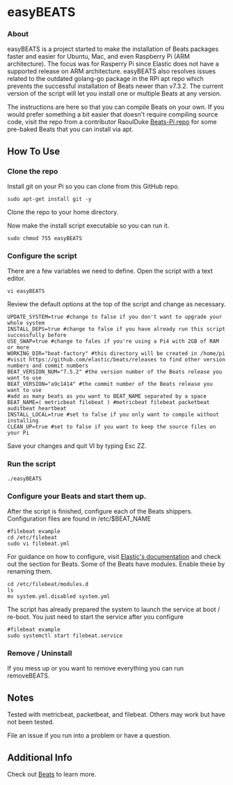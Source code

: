 # easyBEATS


### About

easyBEATS is a project started to make the installation of Beats packages faster and easier for Ubuntu, Mac, and even Raspberry Pi (ARM architecture). The focus was for Rasperry Pi since Elastic does not have a supported release on ARM architecture.  easyBEATS also resolves issues related to the outdated golang-go package in the RPi apt repo which prevents the successful installation of Beats newer than v7.3.2.  The current version of the script will let you install one or multiple Beats at any version.

The instructions are here so that you can compile Beats on your own.  If you would prefer something a bit easier that doesn't require compiling source code, visit the repo from a contributor RaoulDuke [Beats-Pi repo](https://github.com/RaoulDuke-Esq/Beats-Pi) for some pre-baked Beats that you can install via apt.

## How To Use

### Clone the repo

Install git on your Pi so you can clone from this GitHub repo.

```
sudo apt-get install git -y
```

Clone the repo to your home directory.


Now make the install script executable so you can run it.

```
sudo chmod 755 easyBEATS
```

### Configure the script
There are a few variables we need to define.  Open the script with a text editor.

```
vi easyBEATS
```

Review the default options at the top of the script and change as necessary.

```
UPDATE_SYSTEM=true #change to false if you don't want to upgrade your whole system
INSTALL_DEPS=true #change to false if you have already run this script successfully before
USE_SWAP=true #change to fales if you're using a Pi4 with 2GB of RAM or more
WORKING_DIR="beat-factory" #this directory will be created in /home/pi
#visit https://github.com/elastic/beats/releases to find other version numbers and commit numbers
BEAT_VERSION_NUM="7.5.2" #the version number of the Beats release you want to use
BEAT_VERSION="a9c1414" #the commit number of the Beats release you want to use
#add as many beats as you want to BEAT_NAME separated by a space
BEAT_NAME=( metricbeat filebeat ) #metricbeat filebeat packetbeat auditbeat heartbeat
INSTALL_LOCAL=true #set to false if you only want to compile without installing
CLEAN_UP=true #set to false if you want to keep the source files on your Pi
```

Save your changes and quit VI by typing Esc ZZ.

### Run the script

```
./easyBEATS
```

### Configure your Beats and start them up.

After the script is finished, configure each of the Beats shippers.  Configuration files are found in /etc/$BEAT_NAME

```
#filebeat example
cd /etc/filebeat
sudo vi filebeat.yml
```

For guidance on how to configure, visit [Elastic's documentation](https://www.elastic.co/guide/) and check out the section for Beats.  Some of the Beats have modules.  Enable these by renaming them.

```
cd /etc/filebeat/modules.d
ls
mv system.yml.disabled system.yml
```

The script has already prepared the system to launch the service at boot / re-boot.  You just need to start the service after you configure

```
#filebeat example
sudo systemctl start filebeat.service
```

### Remove / Uninstall

If you mess up or you want to remove everything you can run removeBEATS.


## Notes
Tested with metricbeat, packetbeat, and filebeat.  Others may work but have not been tested.  

File an issue if you run into a problem or have a question.



## Additional Info

Check out [Beats](https://www.elastic.co/products/beats) to learn more.
